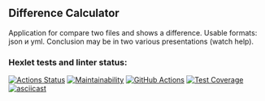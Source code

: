## Difference Calculator
Application for compare two files and shows a difference.
Usable formats: json и yml.
Conclusion may be in two various presentations (watch help). 
### Hexlet tests and linter status:
[![Actions Status](https://github.com/KrylovMikhail1985/java-project-lvl2/workflows/hexlet-check/badge.svg)](https://github.com/KrylovMikhail1985/java-project-lvl2/actions)
[![Maintainability](https://api.codeclimate.com/v1/badges/db5cdb8223e5c365b028/maintainability)](https://codeclimate.com/github/KrylovMikhail1985/java-project-lvl2/maintainability)
[![GitHub Actions](https://github.com/KrylovMikhail1985/java-project-lvl2/actions/workflows/github-actions.yml/badge.svg)](https://github.com/KrylovMikhail1985/java-project-lvl2/actions/workflows/github-actions.yml)
[![Test Coverage](https://api.codeclimate.com/v1/badges/db5cdb8223e5c365b028/test_coverage)](https://codeclimate.com/github/KrylovMikhail1985/java-project-lvl2/test_coverage)
[![asciicast](https://asciinema.org/a/RW4Noc2u5QazaELjdlUgtQed6.svg)](https://asciinema.org/a/RW4Noc2u5QazaELjdlUgtQed6)
